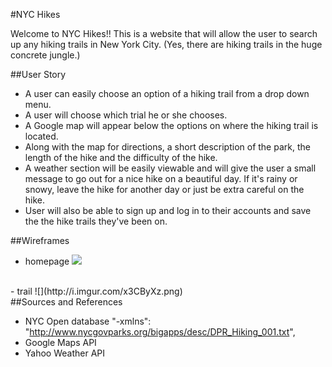 #NYC Hikes

Welcome to NYC Hikes!!
This is a website that will allow the user to search up any hiking trails in New York City. (Yes, there are hiking trails in the huge concrete jungle.)

##User Story

- A user can easily choose an option of a hiking trail from a drop down menu.
- A user will choose which trial he or she chooses. 
- A Google map will appear below the options on where the hiking trail is located. 
- Along with the map for directions, a short description of the park, the length of the hike and the difficulty of the hike.
- A weather section will be easily viewable and will give the user a small message to go out for a nice hike on a beautiful day. If it's rainy or snowy, leave the hike for another day or just be extra careful on the hike.
- User will also be able to sign up and log in to their accounts and save the the hike trails they've been on.

##Wireframes
- homepage
![](http://i.imgur.com/gaY1MHP.png)
<br>
- trail
![](http://i.imgur.com/x3CByXz.png)
<br>
##Sources and References

- NYC Open database
"-xmlns": "http://www.nycgovparks.org/bigapps/desc/DPR_Hiking_001.txt",
- Google Maps API
- Yahoo Weather API
